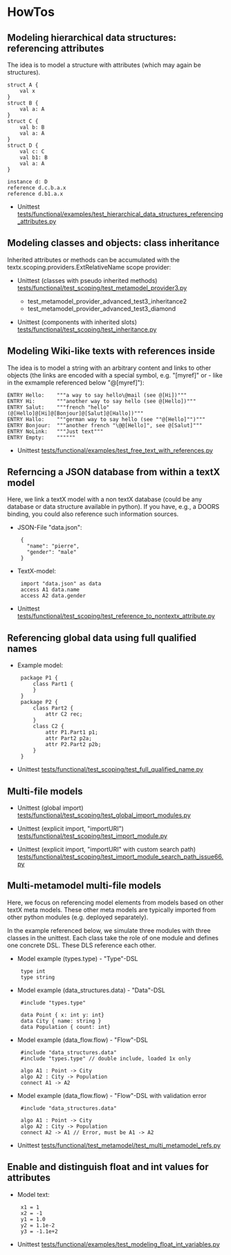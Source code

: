 # HowTos

## Modeling hierarchical data structures: referencing attributes

The idea is to model a structure with attributes (which may again be 
structures).

    struct A {
        val x
    }
    struct B {
        val a: A
    }
    struct C {
        val b: B
        val a: A
    }
    struct D {
        val c: C
        val b1: B
        val a: A
    }
    
    instance d: D
    reference d.c.b.a.x
    reference d.b1.a.x

 * Unittest 
   [tests/functional/examples/test_hierarchical_data_structures_referencing_attributes.py](https://github.com/igordejanovic/textX/blob/master/tests/functional/examples/test_hierarchical_data_structures_referencing_attributes.py)

## Modeling classes and objects: class inheritance

Inherited attributes or methods can be accumulated with the 
textx.scoping.providers.ExtRelativeName scope provider:

 * Unittest (classes with pseudo inherited methods)
   [tests/functional/test_scoping/test_metamodel_provider3.py](https://github.com/igordejanovic/textX/blob/master/tests/functional/test_scoping/test_metamodel_provider3.py)
    * test_metamodel_provider_advanced_test3_inheritance2
    * test_metamodel_provider_advanced_test3_diamond

 * Unittest (components with inherited slots)
   [tests/functional/test_scoping/test_inheritance.py](https://github.com/igordejanovic/textX/blob/master/tests/functional/test_scoping/test_inheritance.py)


## Modeling Wiki-like texts with references inside

The idea is to model a string with an arbitrary content and links to other
objects (the links are encoded with a special symbol, e.g. "[myref]" or - 
like in the exmample referenced below "@[myref]"):

    ENTRY Hello:    """a way to say hello\@mail (see @[Hi])"""
    ENTRY Hi:       """another way to say hello (see @[Hello])"""
    ENTRY Salut:    """french "hello" (@[Hello]@[Hi]@[Bonjour]@[Salut]@[Hallo])"""
    ENTRY Hallo:    """german way to say hello (see ""@[Hello]"")"""
    ENTRY Bonjour:  """another french "\@@[Hello]", see @[Salut]"""
    ENTRY NoLink:   """Just text"""
    ENTRY Empty:    """"""

 * Unittest
   [tests/functional/examples/test_free_text_with_references.py](https://github.com/igordejanovic/textX/blob/master/tests/functional/examples/test_free_text_with_references.py)


## Referncing a JSON database from within a textX model

Here, we link a textX model with a non textX database (could be any database
or data structure available in python). If you have, e.g., a DOORS binding,
you could also reference such information sources.

 * JSON-File "data.json":
 
        {
          "name": "pierre",
          "gender": "male"
        }
 
 * TextX-model:

        import "data.json" as data
        access A1 data.name
        access A2 data.gender


 * Unittest
   [tests/functional/test_scoping/test_reference_to_nontextx_attribute.py](https://github.com/igordejanovic/textX/blob/master/tests/functional/test_scoping/test_reference_to_nontextx_attribute.py)

## Referencing global data using full qualified names

 * Example model:

        package P1 {
            class Part1 {
            }
        }
        package P2 {
            class Part2 {
                attr C2 rec;
            }
            class C2 {
                attr P1.Part1 p1;
                attr Part2 p2a;
                attr P2.Part2 p2b;
            }
        }

 * Unittest
   [tests/functional/test_scoping/test_full_qualified_name.py](https://github.com/igordejanovic/textX/blob/master/tests/functional/test_scoping/test_full_qualified_name.py)


## Multi-file models

 * Unittest (global import)
   [tests/functional/test_scoping/test_global_import_modules.py](https://github.com/igordejanovic/textX/blob/master/tests/functional/test_scoping/test_global_import_modules.py)

 * Unittest (explicit import, "importURI")
   [tests/functional/test_scoping/test_import_module.py](https://github.com/igordejanovic/textX/blob/master/tests/functional/test_scoping/test_import_module.py)

 * Unittest (explicit import, "importURI" with custom search path)
   [tests/functional/test_scoping/test_import_module_search_path_issue66.py](https://github.com/igordejanovic/textX/blob/master/tests/functional/test_scoping/test_import_module_search_path_issue66.py)


## Multi-metamodel multi-file models

Here, we focus on referencing model elements from models based on other textX 
meta models. These other meta models are typically imported from other python
modules (e.g. deployed separately).

In the example referenced below, we simulate three modules with three classes
in the unittest. Each class take the role of one module and defines one
concrete DSL. These DLS reference each other.

 * Model example (types.type) - "Type"-DSL

        type int
        type string 

 * Model example (data_structures.data) - "Data"-DSL

        #include "types.type"

        data Point { x: int y: int}
        data City { name: string }
        data Population { count: int}

 * Model example (data_flow.flow) - "Flow"-DSL

        #include "data_structures.data"
        #include "types.type" // double include, loaded 1x only
        
        algo A1 : Point -> City
        algo A2 : City -> Population
        connect A1 -> A2

 * Model example (data_flow.flow) - "Flow"-DSL with validation error

        #include "data_structures.data"
        
        algo A1 : Point -> City
        algo A2 : City -> Population
        connect A2 -> A1 // Error, must be A1 -> A2

 * Unittest
   [tests/functional/test_metamodel/test_multi_metamodel_refs.py](https://github.com/igordejanovic/textX/blob/master/tests/functional/test_metamodel/test_multi_metamodel_refs.py)

## Enable and distinguish float and int values for attributes

 * Model text:
 
        x1 = 1
        x2 = -1
        y1 = 1.0
        y2 = 1.1e-2
        y3 = -1.1e+2

 * Unittest 
   [tests/functional/examples/test_modeling_float_int_variables.py](https://github.com/igordejanovic/textX/blob/master/tests/functional/examples/test_modeling_float_int_variables.py)

